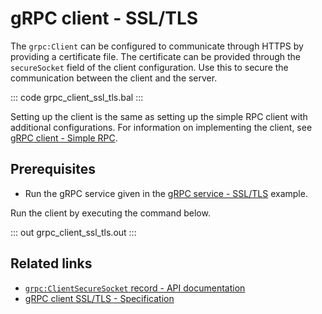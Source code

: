 # gRPC client - SSL/TLS

The `grpc:Client` can be configured to communicate through HTTPS by providing a certificate file. The certificate can be provided through the `secureSocket` field of the client configuration. Use this to secure the communication between the client and the server.

   ::: code grpc_client_ssl_tls.bal :::

Setting up the client is the same as setting up the simple RPC client with additional configurations. For information on implementing the client, see [gRPC client - Simple RPC](/learn/by-example/grpc-client-simple/).

## Prerequisites
- Run the gRPC service given in the [gRPC service - SSL/TLS](/learn/by-example/grpc-service-ssl-tls/) example.

Run the client by executing the command below.

   ::: out grpc_client_ssl_tls.out :::

## Related links
- [`grpc:ClientSecureSocket` record - API documentation](https://lib.ballerina.io/ballerina/grpc/latest#ClientSecureSocket)
- [gRPC client SSL/TLS - Specification](/spec/grpc/#52-ssltls-and-mutual-ssl)
